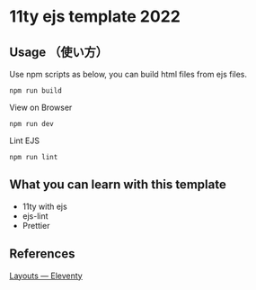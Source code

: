 # 11ty ejs template 2022

## Usage （使い方）

Use npm scripts as below,
you can build html files from ejs files.

```shell
npm run build
```

View on Browser

```shell
npm run dev
```

Lint EJS

```shell
npm run lint
```

## What you can learn with this template

- 11ty with ejs
- ejs-lint
- Prettier

## References

[Layouts — Eleventy](https://www.11ty.dev/docs/layouts/)